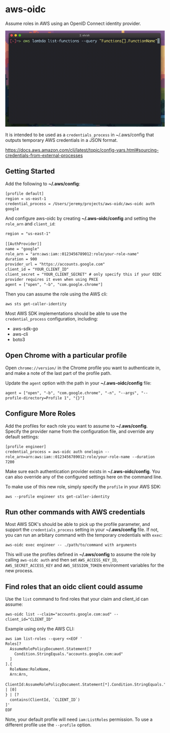 # aws-oidc

Assume roles in AWS using an OpenID Connect identity provider.

![example](docs/aws-oidc-lambda.gif)

It is intended to be used as a `credentials_process` in ~/.aws/config that outputs temporary AWS credentials in a JSON format.

https://docs.aws.amazon.com/cli/latest/topic/config-vars.html#sourcing-credentials-from-external-processes

## Getting Started

Add the following to **~/.aws/config**:

    [profile default]
    region = us-east-1
    credential_process = /Users/jeremy/projects/aws-oidc/aws-oidc auth google

And configure aws-oidc by creating **~/.aws-oidc/config** and setting the `role_arn` and `client_id`:

    region = "us-east-1"

    [[AuthProvider]]
    name = "google"
    role_arn = "arn:aws:iam::0123456789012:role/your-role-name"
    duration = 900
    provider_url = "https://accounts.google.com"
    client_id = "YOUR_CLIENT_ID"
    client_secret = "YOUR_CLIENT_SECRET" # only specify this if your OIDC provider requires it even when using PKCE
    agent = ["open", "-b", "com.google.chrome"]

Then you can assume the role using the AWS cli:

    aws sts get-caller-identity

Most AWS SDK implementations should be able to use the `credential_process` configuration, including:

* aws-sdk-go
* aws-cli
* boto3

## Open Chrome with a particular profile

Open `chrome://version/` in the Chrome profile you want to authenticate in, and make a note of the last part of the profile path.

Update the `agent` option with the path in your **~/.aws-oidc/config** file:

    agent = ["open", "-b", "com.google.chrome", "-n", "--args", "--profile-directory=Profile 1", "{}"]

## Configure More Roles

Add the profiles for each role you want to assume to **~/.aws/config**. Specify the provider name from the configuration file, and override any default settings:

    [profile engineer]
    credential_process = aws-oidc auth onelogin --role_arn=arn:aws:iam::0123456789012:role/your-role-name --duration 7200

Make sure each authentication provider exists in **~/.aws-oidc/config**. You can also override any of the configured settings here on the command line.

To make use of this new role, simply specify the `profile` in your AWS SDK:

    aws --profile engineer sts get-caller-identity

## Run other commands with AWS credentials

Most AWS SDK's should be able to pick up the profile parameter, and support the `credentials_process` setting in your **~/.aws/config** file. If not, you can run an arbitary command with the temporary credentials with `exec`:

    aws-oidc exec engineer -- ./path/to/command with arguments

This will use the profiles defined in **~/.aws/config** to assume the role by calling `aws-oidc auth` and then set `AWS_ACCESS_KEY_ID`, `AWS_SECRET_ACCESS_KEY` and `AWS_SESSION_TOKEN` environment variables for the new process.

## Find roles that an oidc client could assume

Use the `list` command to find roles that your claim and client_id can assume:

    aws-oidc list --claim="accounts.google.com:aud" --client_id="CLIENT_ID"

Example using only the AWS CLI:

    aws iam list-roles --query <<EOF '
    Roles[?
      AssumeRolePolicyDocument.Statement[?
        Condition.StringEquals."accounts.google.com:aud"
      ]
    ].{
      RoleName:RoleName,
      Arn:Arn,
      ClientId:AssumeRolePolicyDocument.Statement[*].Condition.StringEquals."accounts.google.com:aud" | [0]
    } | [?
      contains(ClientId, `CLIENT_ID`)
    ]'
    EOF

Note, your default profile will need `iam:ListRoles` permission. To use a different profile use the `--profile` option.
